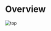 # Overview
![top](https://user-images.githubusercontent.com/43499190/125204125-dc7a9880-e238-11eb-8259-dd9d535d4d17.jpg)

